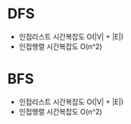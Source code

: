 # DFS

- 인접리스트 시간복잡도 O(|V| + |E|)
- 인접행렬 시간복잡도 O(n^2)

# BFS

- 인접리스트 시간복잡도 O(|V| + |E|)
- 인접행렬 시간복잡도 O(n^2)